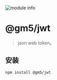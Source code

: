 ![module info](https://nodei.co/npm/@gm5/jwt.png?downloads=true&downloadRank=true&stars=true)

# @gm5/jwt

> json web token。

## 安装

```bash
npm install @gm5/jwt
```

